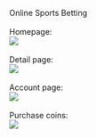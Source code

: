 Online Sports Betting
<br/><br/>
Homepage:<br/>
<img src="http://s17.postimg.org/3k9uv5lrj/sportsbet1.png"/>
<br/><br/>
Detail page:<br/>
<img src="http://s4.postimg.org/mifxu9jbx/sportsbetdetail.png"/>
<br/><br/>
Account page:<br/>
<img src="http://s8.postimg.org/wx424gmw5/sportsbetacct.png"/>
<br/><br/>
Purchase coins:<br/>
<img src="http://s11.postimg.org/7y3890rjn/sportsbetbuycoin.png"/>
